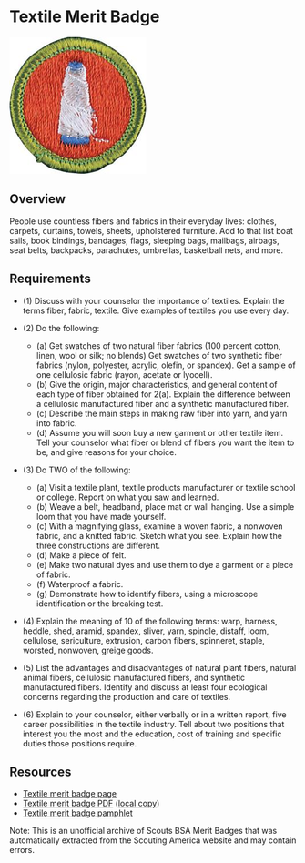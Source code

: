 

# Textile Merit Badge

![Textile Merit Badge](images/textile-merit-badge.jpg)

## Overview



People use countless fibers and fabrics in their everyday lives: clothes, carpets, curtains, towels, sheets, upholstered furniture. Add to that list boat sails, book bindings, bandages, flags, sleeping bags, mailbags, airbags, seat belts, backpacks, parachutes, umbrellas, basketball nets, and more.

## Requirements

* (1) Discuss with your counselor the importance of textiles. Explain the terms fiber, fabric, textile. Give examples of textiles you use every day.
* (2) Do the following:
    * (a) Get swatches of two natural fiber fabrics (100 percent cotton, linen, wool or silk; no blends) Get swatches of two synthetic fiber fabrics (nylon, polyester, acrylic, olefin, or spandex). Get a sample of one cellulosic fabric (rayon, acetate or lyocell).
    * (b) Give the origin, major characteristics, and general content of each type of fiber obtained for 2(a). Explain the difference between a cellulosic manufactured fiber and a synthetic manufactured fiber.
    * (c) Describe the main steps in making raw fiber into yarn, and yarn into fabric.
    * (d) Assume you will soon buy a new garment or other textile item. Tell your counselor what fiber or blend of fibers you want the item to be, and give reasons for your choice.


* (3) Do TWO of the following:
    * (a) Visit a textile plant, textile products manufacturer or textile school or college. Report on what you saw and learned.
    * (b) Weave a belt, headband, place mat or wall hanging. Use a simple loom that you have made yourself.
    * (c) With a magnifying glass, examine a woven fabric, a nonwoven fabric, and a knitted fabric. Sketch what you see. Explain how the three constructions are different.
    * (d) Make a piece of felt.
    * (e) Make two natural dyes and use them to dye a garment or a piece of fabric.
    * (f) Waterproof a fabric.
    * (g) Demonstrate how to identify fibers, using a microscope identification or the breaking test.


* (4) Explain the meaning of 10 of the following terms: warp, harness, heddle, shed, aramid, spandex, sliver, yarn, spindle, distaff, loom, cellulose, sericulture, extrusion, carbon fibers, spinneret, staple, worsted, nonwoven, greige goods.
* (5) List the advantages and disadvantages of natural plant fibers, natural animal fibers, cellulosic manufactured fibers, and synthetic manufactured fibers. Identify and discuss at least four ecological concerns regarding the production and care of textiles.
* (6) Explain to your counselor, either verbally or in a written report, five career possibilities in the textile industry. Tell about two positions that interest you the most and the education, cost of training and specific duties those positions require.


## Resources

- [Textile merit badge page](https://www.scouting.org/merit-badges/textile/)
- [Textile merit badge PDF](https://filestore.scouting.org/filestore/Merit_Badge_ReqandRes/Textile.pdf) ([local copy](files/textile-merit-badge.pdf))
- [Textile merit badge pamphlet](https://www.scoutshop.org/textile-merit-badge-pamphlet-650746.html)

Note: This is an unofficial archive of Scouts BSA Merit Badges that was automatically extracted from the Scouting America website and may contain errors.